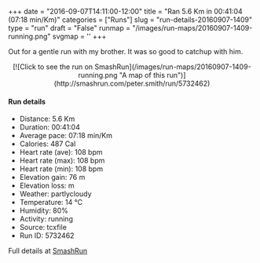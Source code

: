 +++
date = "2016-09-07T14:11:00-12:00"
title = "Ran 5.6 Km in 00:41:04 (07:18 min/Km)"
categories = ["Runs"]
slug = "run-details-20160907-1409"
type = "run"
draft = "False"
runmap = "/images/run-maps/20160907-1409-running.png"
svgmap = '<polyline points="92 48, 94 46, 96 44, 95 44, 98 39, 97 38, 97 38, 99 36, 99 34, 100 33, 99 33, 98 33, 96 33, 94 32, 93 32, 91 32, 89 31, 88 31, 85 32, 81 33, 77 34, 73 35, 70 36, 68 37, 67 36, 66 38, 64 40, 64 40, 63 40, 62 41, 62 42, 58 44, 57 45, 53 49, 52 49, 51 50, 47 53, 46 55, 44 55, 43 57, 40 58, 40 59, 40 59, 39 60, 35 62, 32 63, 21 67, 18 67, 12 69, 9 70, 6 69, 2 66, 2 65, 1 63, 0 63, 5 61, 11 57, 19 52, 24 49, 28 46, 42 37, 46 35, 47 35, 49 33, 49 33, 50 33, 56 36, 57 36, 58 36, 64 39, 67 38, 71 35, 72 36, 75 34, 76 34, 79 34, 81 36, 86 35, 87 35, 87 35, 89 37, 89 38, 91 39, 93 39">'
+++

Out for a gentle run with my brother. It was so good to catchup with him. 

<!--more-->

<center>
[![Click to see the run on SmashRun](/images/run-maps/20160907-1409-running.png "A map of this run")](http://smashrun.com/peter.smith/run/5732462)
</center>

#### Run details

* Distance: 5.6 Km
* Duration: 00:41:04
* Average pace: 07:18 min/Km
* Calories: 487 Cal
* Heart rate (ave): 108 bpm
* Heart rate (max): 108 bpm
* Heart rate (min): 108 bpm
* Elevation gain: 76 m
* Elevation loss:  m
* Weather: partlycloudy
* Temperature: 14 &deg;C
* Humidity: 80%
* Activity: running
* Source: tcxfile
* Run ID: 5732462

Full details at [SmashRun](http://smashrun.com/peter.smith/run/5732462)